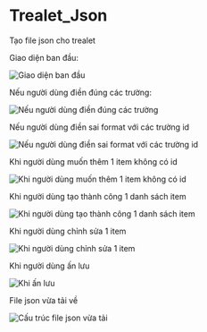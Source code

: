 # Trealet_Json
Tạo file json cho trealet

Giao diện ban đầu:

![Giao diện ban đầu](https://user-images.githubusercontent.com/57004492/145053936-086d5324-b45c-4466-9b1c-c6ede2b48e8e.png)



Nếu người dùng điền đúng các trường:

![Nếu người dùng điền đúng các trường](https://user-images.githubusercontent.com/57004492/145054755-991237ee-37b8-4195-81a4-66fc0cc60797.png)



Nếu người dùng điền sai format với các trường id

![Nếu người dùng điền sai format với các trường id](https://user-images.githubusercontent.com/57004492/145055095-e8c7283a-9e5f-432a-9878-7b10e0645ee1.png)



Khi người dùng muốn thêm 1 item không có id

![Khi người dùng muốn thêm 1 item không có id](https://user-images.githubusercontent.com/57004492/145055493-e53b952f-11d4-435f-8772-701e5f2c1a4c.png)



Khi người dùng tạo thành công 1 danh sách item

![Khi người dùng tạo thành công 1 danh sách item](https://user-images.githubusercontent.com/57004492/145055874-9d7d2106-6b34-48df-8711-b2d3ef46af51.png)



Khi người dùng chỉnh sửa 1 item

![Khi người dùng chỉnh sửa 1 item](https://user-images.githubusercontent.com/57004492/145056132-41c21c2d-7665-4b75-a4a6-4edaab827a32.png)



Khi người dùng ấn lưu

![Khi ấn lưu](https://user-images.githubusercontent.com/57004492/145056312-1c54e20c-1b55-44a1-a6f2-b2611b275f8d.png)



File json vừa tải về

![Cấu trúc file json vừa tải](https://user-images.githubusercontent.com/57004492/145056554-84b3a8f6-08b3-4c2b-b673-e9ee9ad64e8b.png)
